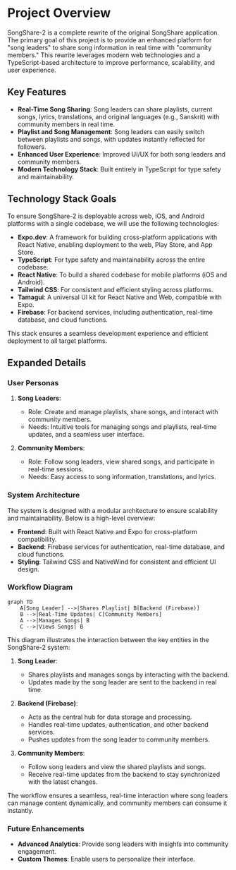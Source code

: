 # Project Overview

SongShare-2 is a complete rewrite of the original SongShare application. The primary goal of this project is to provide an enhanced platform for "song leaders" to share song information in real time with "community members." This rewrite leverages modern web technologies and a TypeScript-based architecture to improve performance, scalability, and user experience.

## Key Features

- **Real-Time Song Sharing**: Song leaders can share playlists, current songs, lyrics, translations, and original languages (e.g., Sanskrit) with community members in real time.
- **Playlist and Song Management**: Song leaders can easily switch between playlists and songs, with updates instantly reflected for followers.
- **Enhanced User Experience**: Improved UI/UX for both song leaders and community members.
- **Modern Technology Stack**: Built entirely in TypeScript for type safety and maintainability.

## Technology Stack Goals

To ensure SongShare-2 is deployable across web, iOS, and Android platforms with a single codebase, we will use the following technologies:

- **Expo.dev**: A framework for building cross-platform applications with React Native, enabling deployment to the web, Play Store, and App Store.
- **TypeScript**: For type safety and maintainability across the entire codebase.
- **React Native**: To build a shared codebase for mobile platforms (iOS and Android).
- **Tailwind CSS**: For consistent and efficient styling across platforms.
- **Tamagui**: A universal UI kit for React Native and Web, compatible with Expo.
- **Firebase**: For backend services, including authentication, real-time database, and cloud functions.

This stack ensures a seamless development experience and efficient deployment to all target platforms.

## Expanded Details

### User Personas

1. **Song Leaders**:

   - Role: Create and manage playlists, share songs, and interact with community members.
   - Needs: Intuitive tools for managing songs and playlists, real-time updates, and a seamless user interface.

2. **Community Members**:
   - Role: Follow song leaders, view shared songs, and participate in real-time sessions.
   - Needs: Easy access to song information, translations, and lyrics.

### System Architecture

The system is designed with a modular architecture to ensure scalability and maintainability. Below is a high-level overview:

- **Frontend**: Built with React Native and Expo for cross-platform compatibility.
- **Backend**: Firebase services for authentication, real-time database, and cloud functions.
- **Styling**: Tailwind CSS and NativeWind for consistent and efficient UI design.

### Workflow Diagram

```mermaid
graph TD
    A[Song Leader] -->|Shares Playlist| B[Backend (Firebase)]
    B -->|Real-Time Updates| C[Community Members]
    A -->|Manages Songs| B
    C -->|Views Songs| B
```

This diagram illustrates the interaction between the key entities in the SongShare-2 system:

1. **Song Leader**:

   - Shares playlists and manages songs by interacting with the backend.
   - Updates made by the song leader are sent to the backend in real time.

2. **Backend (Firebase)**:

   - Acts as the central hub for data storage and processing.
   - Handles real-time updates, authentication, and other backend services.
   - Pushes updates from the song leader to community members.

3. **Community Members**:
   - Follow song leaders and view the shared playlists and songs.
   - Receive real-time updates from the backend to stay synchronized with the latest changes.

The workflow ensures a seamless, real-time interaction where song leaders can manage content dynamically, and community members can consume it instantly.

### Future Enhancements

- **Advanced Analytics**: Provide song leaders with insights into community engagement.
- **Custom Themes**: Enable users to personalize their interface.

